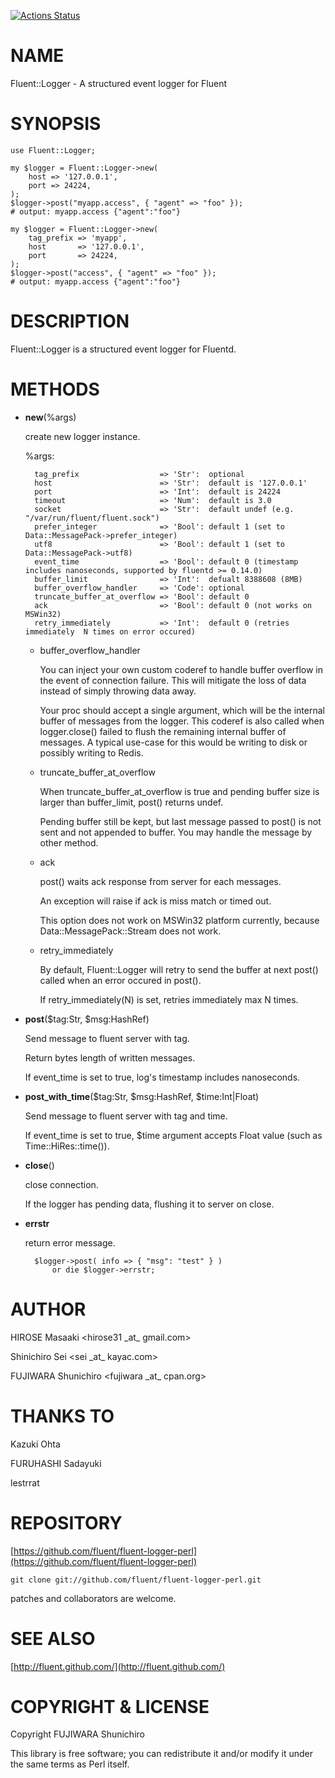 [![Actions Status](https://github.com/fluent/fluent-logger-perl/workflows/test/badge.svg)](https://github.com/fluent/fluent-logger-perl/actions)
# NAME

Fluent::Logger - A structured event logger for Fluent

# SYNOPSIS

    use Fluent::Logger;
    
    my $logger = Fluent::Logger->new(
        host => '127.0.0.1',
        port => 24224,
    );
    $logger->post("myapp.access", { "agent" => "foo" });
    # output: myapp.access {"agent":"foo"}
    
    my $logger = Fluent::Logger->new(
        tag_prefix => 'myapp',
        host       => '127.0.0.1',
        port       => 24224,
    );
    $logger->post("access", { "agent" => "foo" });
    # output: myapp.access {"agent":"foo"}

# DESCRIPTION

Fluent::Logger is a structured event logger for Fluentd.

# METHODS

- **new**(%args)

    create new logger instance.

    %args:

        tag_prefix                  => 'Str':  optional
        host                        => 'Str':  default is '127.0.0.1'
        port                        => 'Int':  default is 24224
        timeout                     => 'Num':  default is 3.0
        socket                      => 'Str':  default undef (e.g. "/var/run/fluent/fluent.sock")
        prefer_integer              => 'Bool': default 1 (set to Data::MessagePack->prefer_integer)
        utf8                        => 'Bool': default 1 (set to Data::MessagePack->utf8)
        event_time                  => 'Bool': default 0 (timestamp includes nanoseconds, supported by fluentd >= 0.14.0)
        buffer_limit                => 'Int':  defualt 8388608 (8MB)
        buffer_overflow_handler     => 'Code': optional
        truncate_buffer_at_overflow => 'Bool': default 0
        ack                         => 'Bool': default 0 (not works on MSWin32)
        retry_immediately           => 'Int':  default 0 (retries immediately  N times on error occured)

    - buffer\_overflow\_handler

        You can inject your own custom coderef to handle buffer overflow in the event of connection failure.
        This will mitigate the loss of data instead of simply throwing data away.

        Your proc should accept a single argument, which will be the internal buffer of messages from the logger.
        This coderef is also called when logger.close() failed to flush the remaining internal buffer of messages.
        A typical use-case for this would be writing to disk or possibly writing to Redis.

    - truncate\_buffer\_at\_overflow

        When truncate\_buffer\_at\_overflow is true and pending buffer size is larger than buffer\_limit, post() returns undef.

        Pending buffer still be kept, but last message passed to post() is not sent and not appended to buffer. You may handle the message by other method.

    - ack

        post() waits ack response from server for each messages.

        An exception will raise if ack is miss match or timed out.

        This option does not work on MSWin32 platform currently, because Data::MessagePack::Stream does not work.

    - retry\_immediately

        By default, Fluent::Logger will retry to send the buffer at next post() called when an error occured in post().

        If retry\_immediately(N) is set, retries immediately max N times.

- **post**($tag:Str, $msg:HashRef)

    Send message to fluent server with tag.

    Return bytes length of written messages.

    If event\_time is set to true, log's timestamp includes nanoseconds.

- **post\_with\_time**($tag:Str, $msg:HashRef, $time:Int|Float)

    Send message to fluent server with tag and time.

    If event\_time is set to true, $time argument accepts Float value (such as Time::HiRes::time()).

- **close**()

    close connection.

    If the logger has pending data, flushing it to server on close.

- **errstr**

    return error message.

        $logger->post( info => { "msg": "test" } )
            or die $logger->errstr;

# AUTHOR

HIROSE Masaaki &lt;hirose31 \_at\_ gmail.com>

Shinichiro Sei &lt;sei \_at\_ kayac.com>

FUJIWARA Shunichiro &lt;fujiwara \_at\_ cpan.org>

# THANKS TO

Kazuki Ohta

FURUHASHI Sadayuki

lestrrat

# REPOSITORY

[https://github.com/fluent/fluent-logger-perl](https://github.com/fluent/fluent-logger-perl)

    git clone git://github.com/fluent/fluent-logger-perl.git

patches and collaborators are welcome.

# SEE ALSO

[http://fluent.github.com/](http://fluent.github.com/)

# COPYRIGHT & LICENSE

Copyright FUJIWARA Shunichiro

This library is free software; you can redistribute it and/or modify
it under the same terms as Perl itself.

